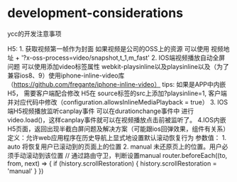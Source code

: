 # development-considerations
ycc的开发注意事项


H5:
    1. 获取视频第一帧作为封面 如果视频是公司的OSS上的资源 可以使用 视频地址 + '?x-oss-process=video/snapshot,t_1,m_fast'
    2. IOS端视频播放自动全屏问题 可以使用添加video标签属性 webkit-playsinline以及playsinline以及（为了兼容ios8、9）使用iphone-inline-video库           （https://github.com/fregante/iphone-inline-video） tips: 如果是APP中内嵌H5， 需要客户端配合修改 H5在 source标签的src上添加?playsinline=1, 客户端并对应代码中修改（configuration.allowsInlineMediaPlayback = true）
    3. IOS端H5视频播放监听canplay事件 可以在durationchange事件中 进行video.load()，这样canplay事件就可以在视频播放点击前被监听了。
    4.IOS内嵌H5页面，返回出现半截白屏问题及解决方案（可能跟ios回弹效果，组件有关系）
        定义：允许web应用程序在历史导航上显式地设置默认滚动恢复行为
        参数值：
            1. auto 将恢复用户已滚动到的页面上的位置
            2. manual 未还原页上的位置。用户必须手动滚动到该位置
            // 通过路由守卫，判断设置manual
            router.beforeEach((to, from, next) => {
                if (history.scrollRestoration) {
                    history.scrollRestoration = 'manual'
                    }
                })

    
